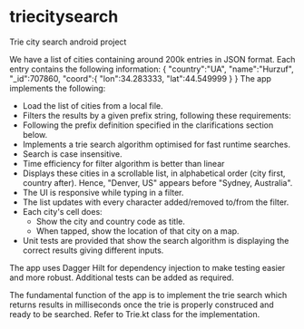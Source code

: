# triecitysearch
Trie city search android project

We have a list of cities containing around 200k entries in JSON format. Each entry contains the following information:
{
    "country":"UA",
    "name":"Hurzuf",
    "_id":707860,
    "coord":{
        "lon":34.283333,
        "lat":44.549999
    }
}
The app implements the following:

- Load the list of cities from a local file.
- Filters the results by a given prefix string, following these requirements:
- Following the prefix definition specified in the clarifications section below.
- Implements a trie search algorithm optimised for fast runtime searches.
- Search is case insensitive.
- Time efficiency for filter algorithm is better than linear
- Displays these cities in a scrollable list, in alphabetical order (city first, country after). Hence, "Denver, US" appears before "Sydney, Australia".
- The UI is responsive while typing in a filter.
- The list updates with every character added/removed to/from the filter.
- Each city's cell does:
  - Show the city and country code as title.
  - When tapped, show the location of that city on a map.
- Unit tests are provided that show the search algorithm is displaying the correct results giving different inputs.

The app uses Dagger Hilt for dependency injection to make testing easier and more robust. Additional tests can be added as required. 

The fundamental function of the app is to implement the trie search which returns results in milliseconds once the trie is properly construced and ready to be searched. 
Refer to Trie.kt class for the implementation. 
